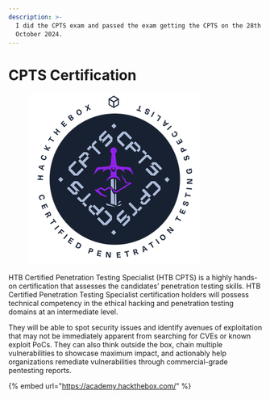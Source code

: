 ```yaml
---
description: >-
  I did the CPTS exam and passed the exam getting the CPTS on the 28th of
  October 2024.
---
```


# CPTS Certification

<figure><img src=".gitbook/assets/image (113).png" alt=""><figcaption></figcaption></figure>

HTB Certified Penetration Testing Specialist (HTB CPTS) is a highly hands-on certification that assesses the candidates’ penetration testing skills. HTB Certified Penetration Testing Specialist certification holders will possess technical competency in the ethical hacking and penetration testing domains at an intermediate level.&#x20;

They will be able to spot security issues and identify avenues of exploitation that may not be immediately apparent from searching for CVEs or known exploit PoCs. They can also think outside the box, chain multiple vulnerabilities to showcase maximum impact, and actionably help organizations remediate vulnerabilities through commercial-grade pentesting reports.

{% embed url="https://academy.hackthebox.com/" %}



